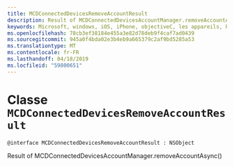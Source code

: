 ```yaml
---
title: MCDConnectedDevicesRemoveAccountResult
description: Result of MCDConnectedDevicesAccountManager.removeAccountAsync()
keywords: Microsoft, windows, iOS, iPhone, objectiveC, les appareils, Project Rome connectés
ms.openlocfilehash: 78cb3ef38184e455a3e82d78deb9f4caf7ad0439
ms.sourcegitcommit: 945a0f4bda02e3b4eb9a665379c2af9bd5285a53
ms.translationtype: MT
ms.contentlocale: fr-FR
ms.lasthandoff: 04/18/2019
ms.locfileid: "59800651"
---
```

# <a name="class-mcdconnecteddevicesremoveaccountresult"></a>Classe `MCDConnectedDevicesRemoveAccountResult` 

```
@interface MCDConnectedDevicesRemoveAccountResult : NSObject
```  
Result of MCDConnectedDevicesAccountManager.removeAccountAsync()